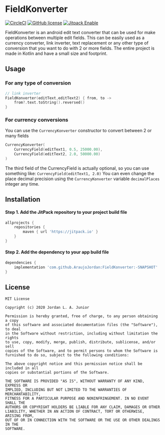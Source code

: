 # FieldKonverter
[![CircleCI](https://circleci.com/gh/AraujoJordan/FieldKonverter.svg?style=shield)](https://circleci.com/gh/AraujoJordan/FieldKonverter)
[![GitHub license](https://img.shields.io/github/license/Naereen/StrapDown.js.svg)](https://github.com/AraujoJordan/FieldKonverter/LICENSE)
[![Jitpack Enable](https://jitpack.io/v/AraujoJordan/FieldKonverter.svg)](https://jitpack.io/#AraujoJordan/FieldKonverter/0.0.2)

FieldKonverter is an android edit text converter that can be used for make operations between multiple edit fields. 
This can be easily used as a currency converter, link inverter, text replacement or any other type of conversion that you want to do with 2 or more fields. The entire project is made in Kotlin and have a small size and footprint.

## Usage

### For any type of conversion

```kotlin
// link inverter
FieldKonverter(editText,editText2) { from, to ->
    from?.text.toString().reversed()
}
```

### For currency conversions
 
 You can use the `CurrencyKonverter` constructor to convert between 2 or many fields

 
```kotlin
CurrencyKonverter(
    CurrencyField(editText1, 0.5, 25000.00),
    CurrencyField(editText2, 2.0, 50000.00)
)
```

The third field of the CurrencyField is actually optional, so you can use something like: `CurrencyField(editText1, 2.0)`
You can even change the place decimal precision using the `CurrencyKonverter` variable `decimalPlaces` integer any time.

## Installation

#### Step 1. Add the JitPack repository to your project build file 

```gradle
allprojects {
	repositories {
		maven { url 'https://jitpack.io' }
	}
}
```

#### Step 2. Add the dependency to your app build file 

```gradle
dependencies {
	implementation 'com.github.AraujoJordan:FieldKonverter:-SNAPSHOT'
}
```

## License
```
MIT License

Copyright (c) 2020 Jordan L. A. Junior

Permission is hereby granted, free of charge, to any person obtaining a copy
of this software and associated documentation files (the "Software"), to deal
in the Software without restriction, including without limitation the rights
to use, copy, modify, merge, publish, distribute, sublicense, and/or sell
copies of the Software, and to permit persons to whom the Software is
furnished to do so, subject to the following conditions:

The above copyright notice and this permission notice shall be included in all
copies or substantial portions of the Software.

THE SOFTWARE IS PROVIDED "AS IS", WITHOUT WARRANTY OF ANY KIND, EXPRESS OR
IMPLIED, INCLUDING BUT NOT LIMITED TO THE WARRANTIES OF MERCHANTABILITY,
FITNESS FOR A PARTICULAR PURPOSE AND NONINFRINGEMENT. IN NO EVENT SHALL THE
AUTHORS OR COPYRIGHT HOLDERS BE LIABLE FOR ANY CLAIM, DAMAGES OR OTHER
LIABILITY, WHETHER IN AN ACTION OF CONTRACT, TORT OR OTHERWISE, ARISING FROM,
OUT OF OR IN CONNECTION WITH THE SOFTWARE OR THE USE OR OTHER DEALINGS IN THE
SOFTWARE.
```

